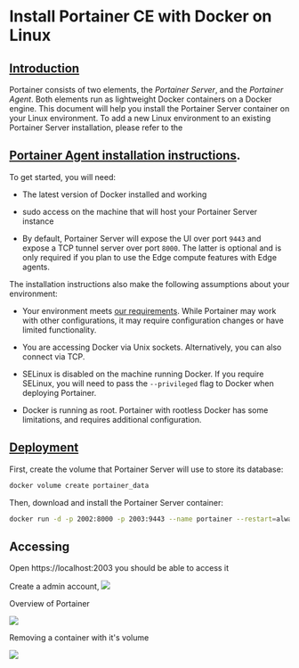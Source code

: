 # Install Portainer CE with Docker on Linux

## [Introduction](#introduction)

Portainer consists of two elements, the *Portainer Server*, and the *Portainer Agent*. Both elements run as lightweight Docker containers on a Docker engine. This document will help you install the Portainer Server container on your Linux environment. To add a new Linux environment to an existing Portainer Server installation, please refer to the 

## [Portainer Agent installation instructions](/admin/environments/add/docker/agent).

To get started, you will need:

- The latest version of Docker installed and working

- sudo access on the machine that will host your Portainer Server instance

- By default, Portainer Server will expose the UI over port `9443` and expose a TCP tunnel server over port `8000`. The latter is optional and is only required if you plan to use the Edge compute features with Edge agents.

The installation instructions also make the following assumptions about your environment:

- Your environment meets [our requirements](/start/requirements-and-prerequisites). While Portainer may work with other configurations, it may require configuration changes or have limited functionality.

- You are accessing Docker via Unix sockets. Alternatively, you can also connect via TCP.

- SELinux is disabled on the machine running Docker. If you require SELinux, you will need to pass the `--privileged` flag to Docker when deploying Portainer.

- Docker is running as root. Portainer with rootless Docker has some limitations, and requires additional configuration.

## [Deployment](#deployment)

First, create the volume that Portainer Server will use to store its database:

```bash
docker volume create portainer_data
```

Then, download and install the Portainer Server container:

```bash
docker run -d -p 2002:8000 -p 2003:9443 --name portainer --restart=always -v /var/run/docker.sock:/var/run/docker.sock -v portainer_data:/data portainer/portainer-ce:latest
```

## Accessing

Open https://localhost:2003 you should be able to access it

Create a admin account,
![](https://i.imgur.com/y6vLf4Y.png)

Overview of Portainer

![](https://i.imgur.com/oOyeUFa.gif)

Removing a container with it's volume

![](https://i.imgur.com/nga727Q.gif)


